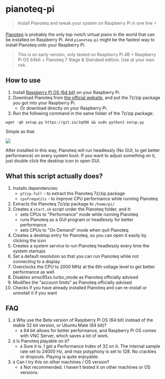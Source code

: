 # pianoteq-pi

> Install Pianoteq and tweak your system on Raspberry Pi in one line ⚡️

[Pianoteq](https://pianoteq.com/) is probably the only top-notch virtual piano in the world that can be installed on Raspberry Pi. 
And `pianoteq-pi` might be the fastest way to install Pianoteq onto your Raspberry Pi.

> This is an early version, only tested on Raspberry Pi 4B + Raspberry Pi OS 64bit + Pianoteq 7 Stage & Standard edition. Use at your own risk.

## How to use

1. Install [Raspberry Pi OS (64 bit)](https://downloads.raspberrypi.org/raspios_arm64/images/) on your Raspberry Pi.
2. Download Pianoteq from [the official website](https://pianoteq.com/), and put the 7z/zip package you got into your Raspberry Pi.
   - Or download directly on your Raspberry Pi.
3. Run the following command in the same folder of the 7z/zip package:
```shell
wget -qO setup.py https://git.io/JqVD6 && sudo python3 setup.py
```
Simple as that.

![](https://raw.githubusercontent.com/youfou/pianoteq-pi/main/recording.gif)

After installed in this way, Pianoteq will run headlessly (No GUI, to get better performance) on every system boot.
If you want to adjust something on it, just double click the desktop icon to open GUI.

## What this script actually does?

1. Installs dependencies:
   - `p7zip-full` - to extract the Pianoteq 7z/zip package
   - `cpufrequtils` - to improve CPU performance while running Pianoteq
2. Extracts the Pianoteq 7z/zip package to `/home/pi/`
3. Creates a `start.sh` script under the Pianoteq folder, and it:
   - sets CPUs to "Performance" mode while running Pianoteq
   - runs Pianoteq as a GUI program or headlessly for better performance 
   - sets CPUs to "On Demand" mode when quit Pianoteq
4. Creates a desktop entry for Pianoteq, so you can open it easily by clicking the icon
5. Creates a system service to run Pianoteq headlessly every time the system startups
6. Set a default resolution so that you can run Pianoteq while not connecting to a display
7. Overclocks the CPU to 2000 MHz at the 6th voltage level to get better performance as well
8. Disables smsc95xx.turbo_mode as Pianoteq officially advised
9. Modifies the "account limits" as Pianoteq officially advised
10. Checks if you have already installed Pianoteq and can re-install or uninstall it if you want

## FAQ

1. `Q` Why use the Beta version of Raspberry Pi OS (64 bit) instead of the stable 32 bit version, or Ubuntu Mate (64 bit)?
    - `A` 64 bit allows for better performance, and Raspberry Pi OS comes with VNC Server, which saves a lot of work.
2. `Q` Is Pianoteq playable on it?
    - `A` Sure it is. I get a Performance Index of 32 on it. The internal sample rate set to 24000 Hz, and max polyphony is set to 128. No crackles or dropouts. Playing is quite enjoyable.
3. `Q` Can I try this on other machines / OS version?
    - `A` Not recommended. I haven't tested it on other machines or OS versions.
